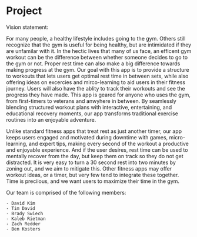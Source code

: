# Project
Vision statement:

For many people, a healthy lifestyle includes going to the gym. Others still recognize that the gym is useful for being healthy, but are intimidated if they are unfamilar with it. In the hectic lives that many of us face, an efficent gym workout can be the difference between whether someone decides to go to the gym or not. Proper rest time can also make a big difference towards making progress at the gym. Our goal with this app is to provide a structure to workouts that lets users get optimal rest time in between sets, while also offering ideas on excercies and mirco-learning to aid users in their fitness journey. Users will also have the ablity to track their workouts and see the progress they have made. This app is geared for anyone who uses the gym, from first-timers to veterans and anwyhere in between. By seamlessly blending structured workout plans with interactive, entertaining, and educational recovery moments, our app transforms traditional exercise routines into an enjoyable adventure.

 Unlike standard fitness apps that treat rest as just another timer, our app keeps users engaged and motivated during downtime with games, micro-learning, and expert tips, making every second of the workout a productive and enjoyable experience. And if the user desires, rest time can be used to mentally recover from the day, but keep them on track so they do not get distracted. It is very easy to turn a 30 second rest into two minutes by zoning out, and we aim to mitigate this. Other fitness apps may offer workout ideas, or a timer, but very few tend to integrate these together. Time is preciious, and we want users to maximize their time in the gym.

 Our team is comprised of the following members:

    - David Kim
    - Tim David
    - Brady Swiech
    - Kaleb Rietman
    - Zach Redder
    - Ben Kosters
